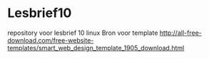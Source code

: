 # Lesbrief10
repository voor lesbrief 10 linux
Bron voor template http://all-free-download.com/free-website-templates/smart_web_design_template_1905_download.html
